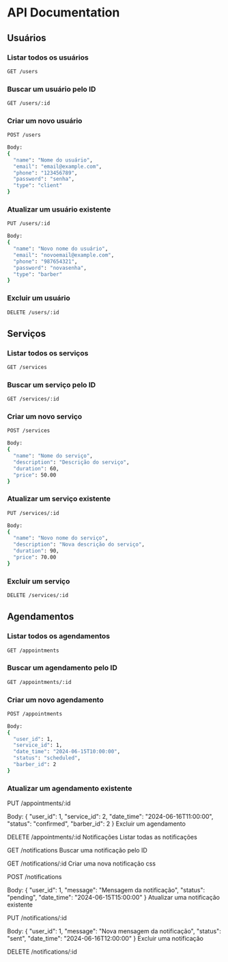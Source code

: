 <h1>API Documentation</h1>
<h2>Usuários</h2>
<h3>Listar todos os usuários</h3>

```bash
GET /users
```
<h3>Buscar um usuário pelo ID</h3>


```bash
GET /users/:id
```
<h3>Criar um novo usuário</h3>

```bash
POST /users
```
```bash
Body:
{
  "name": "Nome do usuário",
  "email": "email@example.com",
  "phone": "123456789",
  "password": "senha",
  "type": "client"
}
```
<h3>Atualizar um usuário existente</h3>

```bash
PUT /users/:id
```
```bash
Body:
{
  "name": "Novo nome do usuário",
  "email": "novoemail@example.com",
  "phone": "987654321",
  "password": "novasenha",
  "type": "barber"
}
```
<h3>Excluir um usuário</h3>

```bash
DELETE /users/:id
```

<h2>Serviços</h2>
<h3>Listar todos os serviços</h3>

```bash
GET /services
```

<h3>Buscar um serviço pelo ID</h3>

```bash
GET /services/:id
```
<h3>Criar um novo serviço</h3>

```bash
POST /services
```

```bash
Body:
{
  "name": "Nome do serviço",
  "description": "Descrição do serviço",
  "duration": 60,
  "price": 50.00
}
```
<h3>Atualizar um serviço existente</h3>

```bash
PUT /services/:id
```

```bash
Body:
{
  "name": "Novo nome do serviço",
  "description": "Nova descrição do serviço",
  "duration": 90,
  "price": 70.00
}
```

<h3>Excluir um serviço</h3>

```bash
DELETE /services/:id
```

<h2>Agendamentos</h2>
<h3>Listar todos os agendamentos</h3>

```bash
GET /appointments
```
<h3>Buscar um agendamento pelo ID</h3>

```bash
GET /appointments/:id
```
<h3>Criar um novo agendamento</h3>

```bash
POST /appointments
```

```bash
Body:
{
  "user_id": 1,
  "service_id": 1,
  "date_time": "2024-06-15T10:00:00",
  "status": "scheduled",
  "barber_id": 2
}
```
<h3>Atualizar um agendamento existente</h3>


PUT /appointments/:id

Body:
{
  "user_id": 1,
  "service_id": 2,
  "date_time": "2024-06-16T11:00:00",
  "status": "confirmed",
  "barber_id": 2
}
Excluir um agendamento


DELETE /appointments/:id
Notificações
Listar todas as notificações


GET /notifications
Buscar uma notificação pelo ID


GET /notifications/:id
Criar uma nova notificação
css

POST /notifications

Body:
{
  "user_id": 1,
  "message": "Mensagem da notificação",
  "status": "pending",
  "date_time": "2024-06-15T15:00:00"
}
Atualizar uma notificação existente


PUT /notifications/:id

Body:
{
  "user_id": 1,
  "message": "Nova mensagem da notificação",
  "status": "sent",
  "date_time": "2024-06-16T12:00:00"
}
Excluir uma notificação


DELETE /notifications/:id
